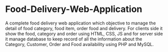 # Food-Delivery-Web-Application
A complete food delivery web application which objective to manage the detail of food category, food item, order food and delivery. For clients side it show the food, category and order using HTML, CSS, JS and for server side it manage database to keep record of all the information about the Category, Customer, Order and Food availability using PHP and MySQL.
